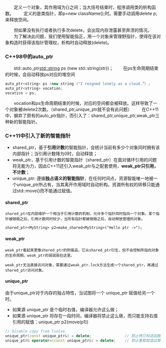 
&emsp;&emsp;定义一个对象，其作用域为{}之间；当大括号结束时，程序调用类的析构函数。
&emsp;&emsp;定义的是类指针，即p=new className();时。需要手动调用delete p;来释放空间。

&emsp;&emsp;但如果没有执行或者执行多次delete，会出现内存泄露甚至奔溃的情况。
&emsp;&emsp;为了解决此问题，我们使用智能指正，用一个对象来管理野指针，使得在该对象构造时获得该指针管理权，析构时自动释放(delete)。

### C++98中的auto_ptr

&emsp;&emsp;std::auto_ptr<std::string> ps (new std::string(str))；
&emsp;&emsp;在ps生命周期结束的时候，会自动释放ps对应的堆空间

```cpp
auto_ptr<string> ps (new string ("I reigned lonely as a cloud.”）;
auto_ptr<string> vocation; 
vocaticn = ps;
```

&emsp;&emsp;vocation和ps生命周期结束的时候，对应的空间都会被释放。这样导致了一个对象被delete2次数。（shared_ptr,unique_ptr就不会有此问题）
&emsp;&emsp;在C++11中，摒弃了原有的auto_ptr指针，而引入了：shared_ptr,unique_ptr,weak_ptr三种新的智能指针。
    
### C++11中引入了新的智能指针    
    
- shared_ptr，基于**引用计数**的智能指针，会统计当前有多少个对象同时拥有该内部指针；当引用计数降为0时，自动释放；
- weak_ptr，基于引用计数的智能指针（shared_ptr）在面对循环引用的问题将无能为力，因此C++11还引入weak_ptr与之配套使用，**weak_ptr只引用，不计数**；
- unique_ptr: 遵循**独占语义的智能指针**，在任何时间点，资源智能唯一地被一个unique_ptr所占有，当其离开作用域时自动析构。资源所有权的转移只能通过std::move()而不能通过赋值。
    
#### shared_ptr

    shared_ptr在内部维护一个相当于引用计数的机制，允许多个指针同时指向一个对象。某个指针被销毁之后，引用计数同时较少，当所有指针都被销毁之后，自动释放管理的对象。

	shared_ptr<MyString> p2=make_shared<MyString>("Hello ptr ->");

#### weak_ptr

    weak_ptr看起来更像shared_ptr的附属品，它从shared_ptr衍生，但不会控制所指向对象的生命周期。weak_ptr的弱就弱在这里。

    weak_ptr无法直接访问对象，需要通过weak_ptr.lock方法生成一个shared_ptr，再通过shared_ptr访问对象。

#### unique_ptr

  由于unique_ptr对于内存的独占特性，当试图将一个 unique_ptr 赋值给另一个时。
- 如果源 unique_ptr 是个临时右值，编译器允许这么做；
- 如果源 unique_ptr 将存在一段时间，编译器将禁止这么做，而只能支持右值引用的赋值：unique_ptr<MyString> p2(move(p1))

```cpp
// Disable copy from lvalue.
unique_ptr(const unique_ptr&) = delete;               // 禁止拷贝构造函数（复制构造函数）
unique_ptr& operator=(const unique_ptr&) = delete;    // 禁止重载赋值运算符
```










